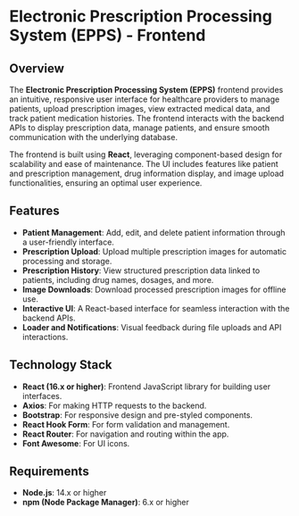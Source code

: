 # Electronic Prescription Processing System (EPPS) - Frontend

## Overview

The **Electronic Prescription Processing System (EPPS)** frontend provides an intuitive, responsive user interface for healthcare providers to manage patients, upload prescription images, view extracted medical data, and track patient medication histories. The frontend interacts with the backend APIs to display prescription data, manage patients, and ensure smooth communication with the underlying database.

The frontend is built using **React**, leveraging component-based design for scalability and ease of maintenance. The UI includes features like patient and prescription management, drug information display, and image upload functionalities, ensuring an optimal user experience.

## Features

- **Patient Management**: Add, edit, and delete patient information through a user-friendly interface.
- **Prescription Upload**: Upload multiple prescription images for automatic processing and storage.
- **Prescription History**: View structured prescription data linked to patients, including drug names, dosages, and more.
- **Image Downloads**: Download processed prescription images for offline use.
- **Interactive UI**: A React-based interface for seamless interaction with the backend APIs.
- **Loader and Notifications**: Visual feedback during file uploads and API interactions.

## Technology Stack

- **React (16.x or higher)**: Frontend JavaScript library for building user interfaces.
- **Axios**: For making HTTP requests to the backend.
- **Bootstrap**: For responsive design and pre-styled components.
- **React Hook Form**: For form validation and management.
- **React Router**: For navigation and routing within the app.
- **Font Awesome**: For UI icons.

## Requirements

- **Node.js**: 14.x or higher
- **npm (Node Package Manager)**: 6.x or higher
